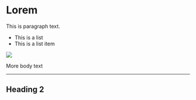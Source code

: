 <!--
title: Lorem Ipsum Post Test 2
date: Jan 10, 2020
thumbnail: /images/test.jpg
-->

# Lorem

This is paragraph text.

- This is a list
- This is a list item

![](/images/test.jpg)

More body text

---

## Heading 2
